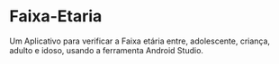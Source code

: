 # Faixa-Etaria
Um Aplicativo para verificar a Faixa etária entre, adolescente, criança, adulto e idoso, usando a ferramenta Android Studio.
